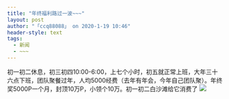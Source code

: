 ```yaml
---
title: "年终福利路过一波~~~"
layout: post
author: "「ccq88088」 on 2020-1-19 10:46"
header-style: text
tags:
  - 新闻
  - ~~~
---
```


<head></head>
<body>
  初一初二休息，初三初四10:00-6:00，上七个小时，初五就正常上班，大年三十六点下班，团队聚餐过年，人均5000经费（去年有年会，今年自己团队聚）。年终奖5000P一个月，封顶10万P，小领个10万。初一初二白沙滩给它消费了
 <img src="https://bbs.boniu123.cc/static/image/smiley/2jingz/22.gif" smilieid="311">
 <br>
</body>


